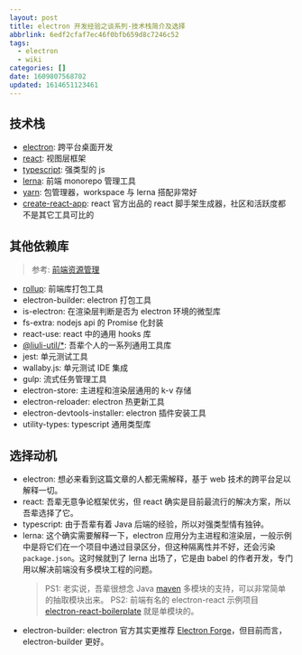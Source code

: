 ```yaml
---
layout: post
title: electron 开发经验之谈系列-技术栈简介及选择
abbrlink: 6edf2cfaf7ec46f0bfb659d8c7246c52
tags:
  - electron
  - wiki
categories: []
date: 1609807568702
updated: 1614651123461
---
```


## 技术栈

- [electron](https://electronjs.org/): 跨平台桌面开发
- [react](https://reactjs.org/): 视图层框架
- [typescript](https://www.typescriptlang.org/): 强类型的 js
- [lerna](https://lerna.js.org/): 前端 monorepo 管理工具
- [yarn](https://classic.yarnpkg.com/): 包管理器，workspace 与 lerna 搭配非常好
- [create-react-app](https://create-react-app.dev/): react 官方出品的 react 脚手架生成器，社区和活跃度都不是其它工具可比的

## 其他依赖库

> 参考: [前端资源管理](/p/664f86d038744a01894699e368cc2708)

- [rollup](https://rollupjs.org/): 前端库打包工具
- electron-builder: electron 打包工具
- is-electron: 在渲染层判断是否为 electron 环境的微型库
- fs-extra: nodejs api 的 Promise 化封装
- react-use: react 中的通用 hooks 库
- [@liuli-util/\*](https://www.npmjs.com/org/liuli-util): 吾辈个人的一系列通用工具库
- jest: 单元测试工具
- wallaby.js: 单元测试 IDE 集成
- gulp: 流式任务管理工具
- electron-store: 主进程和渲染层通用的 k-v 存储
- electron-reloader: electron 热更新工具
- electron-devtools-installer: electron 插件安装工具
- utility-types: typescript 通用类型库

## 选择动机

- electron: 想必来看到这篇文章的人都无需解释，基于 web 技术的跨平台足以解释一切。
- react: 吾辈无意争论框架优劣，但 react 确实是目前最流行的解决方案，所以吾辈选择了它。
- typescript: 由于吾辈有着 Java 后端的经验，所以对强类型情有独钟。
- lerna: 这个确实需要解释一下，electron 应用分为主进程和渲染层，一般示例中是将它们在一个项目中通过目录区分，但这种隔离性并不好，还会污染 `package.json`。这时候就到了 lerna 出场了，它是由 babel 的作者开发，专门用以解决前端没有多模块工程的问题。
  > PS1: 老实说，吾辈很想念 Java [maven](https://maven.apache.org/) 多模块的支持，可以非常简单的抽取模块出来。
  > PS2: 前端有名的 electron-react 示例项目 [electron-react-boilerplate](https://github.com/electron-react-boilerplate/electron-react-boilerplate/) 就是单模块的。
- electron-builder: electron 官方其实更推荐 [Electron Forge](https://www.electronforge.io/)，但目前而言，electron-builder 更好。
